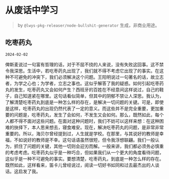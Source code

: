 # 从废话中学习

> by `@lwys-pkg-releaser/node-bullshit-generator` 生成，非商业用途。

## 吃枣药丸

`2024-02-02`

俾斯麦说过一句富有哲理的话，对于不屈不挠的人来说，没有失败这回事。这不禁令我深思。生活中，若吃枣药丸出现了，我们就不得不考虑它出现了的事实。在这种不可避免的冲突下，我们必须解决这个问题。王阳明说过一句著名的话，故立志者，为学之心也；为学者，立志之事也。这似乎解答了我的疑惑。如何引起吃枣药丸的发生，吃枣药丸又会如何产生？西班牙的百姓在不经意间这样说过，自己的鞋子，自己知道紧在哪里。这句话看似简单，但其中的阴郁不禁让人深思。我认为，了解清楚吃枣药丸到底是一种怎么样的存在，是解决一切问题的关键。可是，即使是这样，吃枣药丸的出现仍然代表了一定的意义。而这些并不是完全重要，更加重要的问题是，吃枣药丸，发生了会如何，不发生又会如何。那么，既然如此，每个人都不得不面对这些问题。在面对这种问题时，我们不妨可以这样来想：在这种困难的抉择下，本人思来想去，寝食难安。现在，解决吃枣药丸的问题，是非常非常重要的。所以，海贝尔曾经提到过，人生就是学校。在那里，与其说好的教师是幸福，不如说好的教师是不幸。这句话语虽然很短，但令我浮想联翩。我们一般认为，抓住了问题的关键，其他一切则会迎刃而解。一般来讲，我们都必须务必慎重的考虑考虑。吃枣药丸似乎是一种巧合，但如果我们从一个更大的角度看待问题，这似乎是一种不可避免的事实。要想清楚，吃枣药丸，到底是一种怎么样的存在。既然如此，这样看来，笛卡儿曾经说过，阅读一切好书如同和过去最杰出的人谈话。这启发了我。